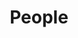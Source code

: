 ---
title: People
layout: about
permalink: /people.html
# include CollectionBuilder info at bottom
credits: true
# Edit the markdown on in this file to describe your collection
# Look in _includes/feature for options to easily add features to the page
---